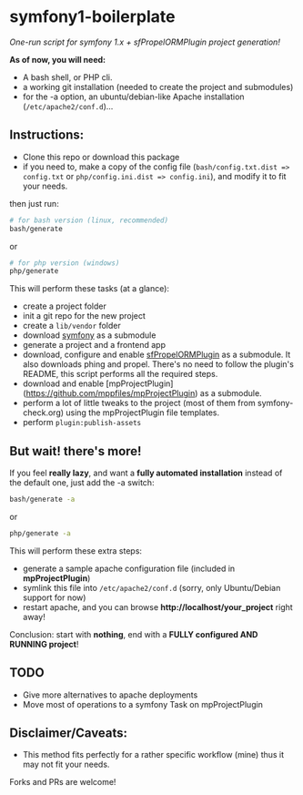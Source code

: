 # symfony1-boilerplate #

*One-run script for symfony 1.x + sfPropelORMPlugin project generation!*

**As of now, you will need:**

- A bash shell, or PHP cli.
- a working git installation (needed to create the project and submodules)
- for the -a option, an ubuntu/debian-like Apache installation (`/etc/apache2/conf.d`)...

## Instructions:

- Clone this repo or download this package
- if you need to, make a copy of the config file (`bash/config.txt.dist => config.txt` or `php/config.ini.dist => config.ini`), and modify it to fit your needs.

then just run:

```bash
# for bash version (linux, recommended)
bash/generate
```

or
```bash
# for php version (windows)
php/generate
```

This will perform these tasks (at a glance):

- create a project folder
- init a git repo for the new project
- create a `lib/vendor` folder
- download [symfony](https://github.com/symfony/symfony1) as a submodule
- generate a project and a frontend app
- download, configure and enable [sfPropelORMPlugin](https://github.com/propelorm/sfPropelORMPlugin) as a submodule.
  It also downloads phing and propel. There's no need to follow the plugin's README, this script performs all the required steps.
- download and enable [mpProjectPlugin] (https://github.com/mppfiles/mpProjectPlugin) as a submodule.
- perform a lot of little tweaks to the project (most of them from symfony-check.org) using the mpProjectPlugin file templates.
- perform `plugin:publish-assets`

## But wait! there's more!

If you feel **really lazy**, and want a **fully automated installation** instead of the default one, just add the -a switch:

```bash
bash/generate -a
```

or
```bash
php/generate -a
```

This will perform these extra steps:

- generate a sample apache configuration file (included in **mpProjectPlugin**)
- symlink this file into `/etc/apache2/conf.d` (sorry, only Ubuntu/Debian support for now)
- restart apache, and you can browse **http://localhost/your_project** right away!

Conclusion: start with **nothing**, end with a **FULLY configured AND RUNNING project**!

## TODO

- Give more alternatives to apache deployments
- Move most of operations to a symfony Task on mpProjectPlugin

## Disclaimer/Caveats:

- This method fits perfectly for a rather specific workflow (mine) thus it may not fit your needs.

Forks and PRs are welcome!